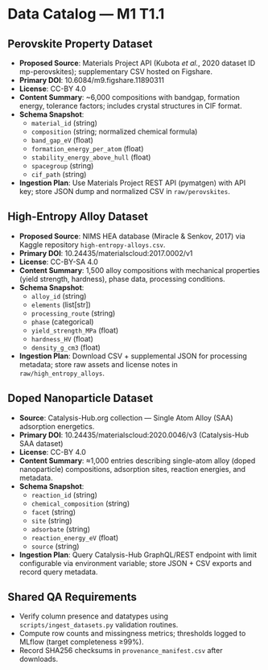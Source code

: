 # Data Catalog — M1 T1.1

## Perovskite Property Dataset
- **Proposed Source**: Materials Project API (Kubota *et al.*, 2020 dataset ID mp-perovskites); supplementary CSV hosted on Figshare.
- **Primary DOI**: 10.6084/m9.figshare.11890311
- **License**: CC-BY 4.0
- **Content Summary**: ~6,000 compositions with bandgap, formation energy, tolerance factors; includes crystal structures in CIF format.
- **Schema Snapshot**:
  - `material_id` (string)
  - `composition` (string; normalized chemical formula)
  - `band_gap_eV` (float)
  - `formation_energy_per_atom` (float)
  - `stability_energy_above_hull` (float)
  - `spacegroup` (string)
  - `cif_path` (string)
- **Ingestion Plan**: Use Materials Project REST API (pymatgen) with API key; store JSON dump and normalized CSV in `raw/perovskites`.

## High-Entropy Alloy Dataset
- **Proposed Source**: NIMS HEA database (Miracle & Senkov, 2017) via Kaggle repository `high-entropy-alloys.csv`.
- **Primary DOI**: 10.24435/materialscloud:2017.0002/v1
- **License**: CC-BY-SA 4.0
- **Content Summary**: 1,500 alloy compositions with mechanical properties (yield strength, hardness), phase data, processing conditions.
- **Schema Snapshot**:
  - `alloy_id` (string)
  - `elements` (list[str])
  - `processing_route` (string)
  - `phase` (categorical)
  - `yield_strength_MPa` (float)
  - `hardness_HV` (float)
  - `density_g_cm3` (float)
- **Ingestion Plan**: Download CSV + supplemental JSON for processing metadata; store raw assets and license notes in `raw/high_entropy_alloys`.

## Doped Nanoparticle Dataset
- **Source**: Catalysis-Hub.org collection — Single Atom Alloy (SAA) adsorption energetics.
- **Primary DOI**: 10.24435/materialscloud:2020.0046/v3 (Catalysis-Hub SAA dataset)
- **License**: CC-BY 4.0
- **Content Summary**: ≈1,000 entries describing single-atom alloy (doped nanoparticle) compositions, adsorption sites, reaction energies, and metadata.
- **Schema Snapshot**:
  - `reaction_id` (string)
  - `chemical_composition` (string)
  - `facet` (string)
  - `site` (string)
  - `adsorbate` (string)
  - `reaction_energy_eV` (float)
  - `source` (string)
- **Ingestion Plan**: Query Catalysis-Hub GraphQL/REST endpoint with limit configurable via environment variable; store JSON + CSV exports and record query metadata.

## Shared QA Requirements
- Verify column presence and datatypes using `scripts/ingest_datasets.py` validation routines.
- Compute row counts and missingness metrics; thresholds logged to MLflow (target completeness ≥99%).
- Record SHA256 checksums in `provenance_manifest.csv` after downloads.
